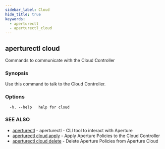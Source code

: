 ```yaml
---
sidebar_label: Cloud
hide_title: true
keywords:
  - aperturectl
  - aperturectl_cloud
---
```


<!-- markdownlint-disable -->

## aperturectl cloud

Commands to communicate with the Cloud Controller

### Synopsis

Use this command to talk to the Cloud Controller.

### Options

```
  -h, --help   help for cloud
```

### SEE ALSO

- [aperturectl](/reference/aperturectl/aperturectl.md) - aperturectl - CLI tool to interact with Aperture
- [aperturectl cloud apply](/reference/aperturectl/cloud/apply/apply.md) - Apply Aperture Policies to the Cloud Controller
- [aperturectl cloud delete](/reference/aperturectl/cloud/delete/delete.md) - Delete Aperture Policies from Aperture Cloud
